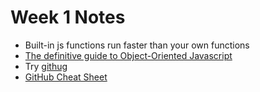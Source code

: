 <h1>Week 1 Notes</h1>
<ul>
	<li>Built-in js functions run faster than your own functions</li>
	<li><a href="https://www.youtube.com/watch?v=PMfcsYzj-9M">The definitive guide to Object-Oriented Javascript</a></li>
	<li>Try <a href="https://github.com/Gazler/githug">githug</a></li>
	<li><a href="https://github.com/tiimgreen/github-cheat-sheet">GitHub Cheat Sheet</a></li>
</ul>